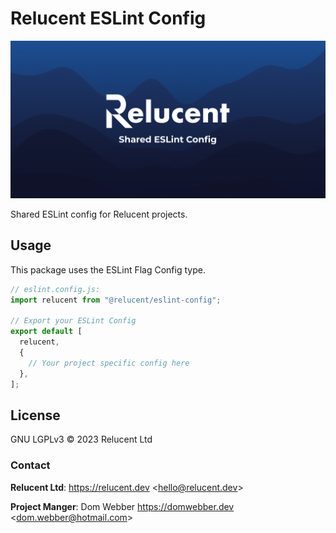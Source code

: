 # Relucent ESLint Config

![Relucent Shared ESLint Config Cover Image](cover.png)

Shared ESLint config for Relucent projects.

## Usage

This package uses the ESLint Flag Config type.

```js
// eslint.config.js:
import relucent from "@relucent/eslint-config";

// Export your ESLint Config
export default [
  relucent,
  {
    // Your project specific config here
  },
];
```

## License

GNU LGPLv3 &copy; 2023 Relucent Ltd

### Contact

**Relucent Ltd**: <https://relucent.dev> <<hello@relucent.dev>>

**Project Manger**: Dom Webber <https://domwebber.dev> <<dom.webber@hotmail.com>>
